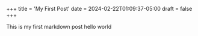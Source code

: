 +++
title = 'My First Post'
date = 2024-02-22T01:09:37-05:00
draft =  false
+++

This is my first markdown post hello world

